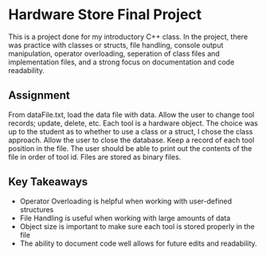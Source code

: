 <h1>Hardware Store Final Project</h1>
<p>This is a project done for my introductory C++ class. In the project, there was practice with classes or structs, file handling, console output manipulation, operator overloading, seperation of class files and implementation files, and a strong focus on documentation and code readability. </p>


<h2>Assignment</h2>
<p>From dataFile.txt, load the data file with data. Allow the user to change tool records; update, delete, etc. Each tool is a hardware object. The choice was up to the student as to whether to use a class or a struct, I chose the class approach. Allow the user to close the database. Keep a record of each tool position in the file. The user should be able to print out the contents of the file in order of tool id. Files are stored as binary files. </p>


<h2>Key Takeaways</h2>
<ul>
  <li>Operator Overloading is helpful when working with user-defined structures</li>
  <li>File Handling is useful when working with large amounts of data</li>
  <li>Object size is important to make sure each tool is stored properly in the file</li>
  <li>The ability to document code well allows for future edits and readability.</li>
</ul>

